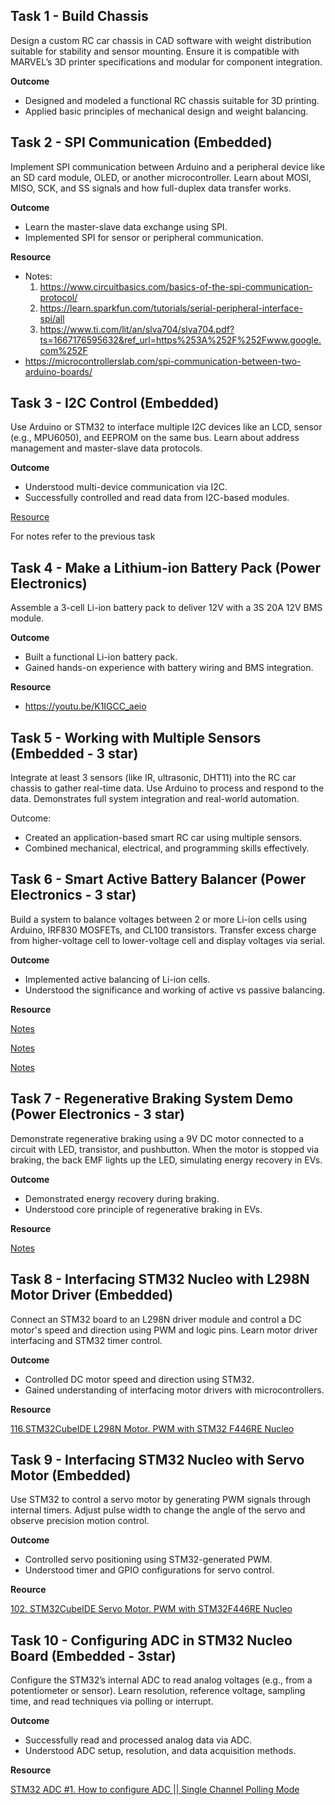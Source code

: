 ## Task 1 - Build Chassis
Design a custom RC car chassis in CAD software with weight distribution suitable for stability and sensor mounting. Ensure it is compatible with MARVEL’s 3D printer specifications and modular for component integration.

**Outcome**

- Designed and modeled a functional RC chassis suitable for 3D printing.
- Applied basic principles of mechanical design and weight balancing.


## Task 2 - SPI Communication (Embedded)
Implement SPI communication between Arduino and a peripheral device like an SD card module, OLED, or another microcontroller. Learn about MOSI, MISO, SCK, and SS signals and how full-duplex data transfer works.

**Outcome**

- Learn the master-slave data exchange using SPI.
- Implemented SPI for sensor or peripheral communication.

**Resource**

- Notes:
  1. https://www.circuitbasics.com/basics-of-the-spi-communication-protocol/
  2. https://learn.sparkfun.com/tutorials/serial-peripheral-interface-spi/all 
  3. https://www.ti.com/lit/an/slva704/slva704.pdf?ts=1667176595632&ref_url=https%253A%252F%252Fwww.google.com%252F 
- https://microcontrollerslab.com/spi-communication-between-two-arduino-boards/ 

## Task 3 - I2C Control (Embedded)
Use Arduino or STM32 to interface multiple I2C devices like an LCD, sensor (e.g., MPU6050), and EEPROM on the same bus. Learn about address management and master-slave data protocols.

**Outcome**

- Understood multi-device communication via I2C.
- Successfully controlled and read data from I2C-based modules.
  
[Resource](https://circuitdigest.com/microcontroller-projects/arduino-i2c-tutorial-communication-between-two-arduino) 

For notes refer to the previous task


## Task 4 - Make a Lithium-ion Battery Pack (Power Electronics)
Assemble a 3-cell Li-ion battery pack to deliver 12V with a 3S 20A 12V BMS module.

**Outcome**

- Built a functional Li-ion battery pack.
- Gained hands-on experience with battery wiring and BMS integration.
  
**Resource**
- https://youtu.be/K1IGCC_aeio
  
## Task 5 - Working with Multiple Sensors (Embedded - 3 star)
Integrate at least 3 sensors (like IR, ultrasonic, DHT11) into the RC car chassis to gather real-time data. Use Arduino to process and respond to the data. Demonstrates full system integration and real-world automation.

Outcome:
- Created an application-based smart RC car using multiple sensors.
- Combined mechanical, electrical, and programming skills effectively.


## Task 6 - Smart Active Battery Balancer (Power Electronics - 3 star)
Build a system to balance voltages between 2 or more Li-ion cells using Arduino, IRF830 MOSFETs, and CL100 transistors. Transfer excess charge from higher-voltage cell to lower-voltage cell and display voltages via serial.

**Outcome**

- Implemented active balancing of Li-ion cells.
- Understood the significance and working of active vs passive balancing.
  
**Resource**

[Notes](https://www.renogy.com/academy/batteries/Lithium-Battery-Balancing#:~:text=When%20charging%2C%20the%20highest%20charged,charge%20levels%20across%20all%20cells)

[Notes](https://cellsaviors.com/blog/active-passive-balancing?utm_source=chatgpt.com) 

[Notes](https://320volt.com/en/balancing-li-ion-li-polymer-batteries-battery-balancing-circuit/) 


## Task 7 - Regenerative Braking System Demo (Power Electronics - 3 star)
Demonstrate regenerative braking using a 9V DC motor connected to a circuit with LED, transistor, and pushbutton. When the motor is stopped via braking, the back EMF lights up the LED, simulating energy recovery in EVs.
      
**Outcome**

- Demonstrated energy recovery during braking.
- Understood core principle of regenerative braking in EVs.
  
**Resource**

[Notes](https://testbook.com/mechanical-engineering/regenerative-braking-system)  


## Task 8 - Interfacing STM32 Nucleo with L298N Motor Driver (Embedded)
Connect an STM32 board to an L298N driver module and control a DC motor's speed and direction using PWM and logic pins. Learn motor driver interfacing and STM32 timer control.

**Outcome**

- Controlled DC motor speed and direction using STM32.
- Gained understanding of interfacing motor drivers with microcontrollers.
  
**Resource**

[116.STM32CubeIDE L298N Motor. PWM with STM32 F446RE Nucleo](https://youtu.be/26-3AUVJldA?si=C-fTCPhmV-Am3TXT)


## Task 9 - Interfacing STM32 Nucleo with Servo Motor (Embedded)
Use STM32 to control a servo motor by generating PWM signals through internal timers. Adjust pulse width to change the angle of the servo and observe precision motion control.

**Outcome**

- Controlled servo positioning using STM32-generated PWM.
- Understood timer and GPIO configurations for servo control.
  
**Reource**

[102. STM32CubeIDE Servo Motor. PWM with STM32F446RE Nucleo](https://youtu.be/HN9sKhKxy7M?si=PWNLnY7xKlvPANHh)


## Task 10 - Configuring ADC in STM32 Nucleo Board (Embedded - 3star)
Configure the STM32’s internal ADC to read analog voltages (e.g., from a potentiometer or sensor). Learn resolution, reference voltage, sampling time, and read techniques via polling or interrupt.

**Outcome**

- Successfully read and processed analog data via ADC.
- Understood ADC setup, resolution, and data acquisition methods.
  
**Resource**

[STM32 ADC #1. How to configure ADC || Single Channel Polling Mode](https://youtu.be/MDnWdi4BCAo?si=WdMwDWYDIr_Hgpe1)







